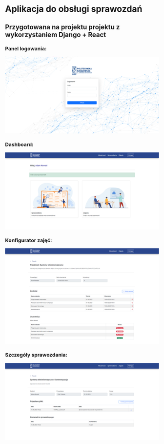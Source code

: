 # Aplikacja do obsługi sprawozdań
## Przygotowana na projektu projektu z wykorzystaniem Django + React 

### Panel logowania:
![Alt text](preview/logowanie/login.png?raw=true "Login")



### Dashboard:
![Alt text](preview/widoki_student/aktualnosci.png?raw=true "Dashboard")


### Konfigurator zajęć:
![Alt text](preview/widoki_admin/szczegoly.png?raw=true "Configurator")


### Szczegóły sprawozdania:
![Alt text](preview/widoki_student/widok_szczeg_sprawozdania.png?raw=true "Configurator")
